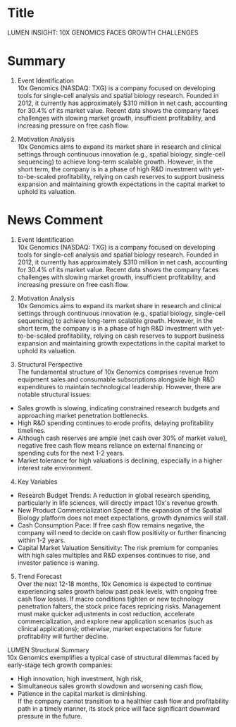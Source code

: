 # Title
LUMEN INSIGHT: 10X GENOMICS FACES GROWTH CHALLENGES

# Summary
1. Event Identification  
10x Genomics (NASDAQ: TXG) is a company focused on developing tools for single-cell analysis and spatial biology research. Founded in 2012, it currently has approximately $310 million in net cash, accounting for 30.4% of its market value. Recent data shows the company faces challenges with slowing market growth, insufficient profitability, and increasing pressure on free cash flow.

2. Motivation Analysis  
10x Genomics aims to expand its market share in research and clinical settings through continuous innovation (e.g., spatial biology, single-cell sequencing) to achieve long-term scalable growth. However, in the short term, the company is in a phase of high R&D investment with yet-to-be-scaled profitability, relying on cash reserves to support business expansion and maintaining growth expectations in the capital market to uphold its valuation.

# News Comment
1. Event Identification  
10x Genomics (NASDAQ: TXG) is a company focused on developing tools for single-cell analysis and spatial biology research. Founded in 2012, it currently has approximately $310 million in net cash, accounting for 30.4% of its market value. Recent data shows the company faces challenges with slowing market growth, insufficient profitability, and increasing pressure on free cash flow.

2. Motivation Analysis  
10x Genomics aims to expand its market share in research and clinical settings through continuous innovation (e.g., spatial biology, single-cell sequencing) to achieve long-term scalable growth. However, in the short term, the company is in a phase of high R&D investment with yet-to-be-scaled profitability, relying on cash reserves to support business expansion and maintaining growth expectations in the capital market to uphold its valuation.

3. Structural Perspective  
The fundamental structure of 10x Genomics comprises revenue from equipment sales and consumable subscriptions alongside high R&D expenditures to maintain technological leadership. However, there are notable structural issues:

- Sales growth is slowing, indicating constrained research budgets and approaching market penetration bottlenecks.
- High R&D spending continues to erode profits, delaying profitability timelines.
- Although cash reserves are ample (net cash over 30% of market value), negative free cash flow means reliance on external financing or spending cuts for the next 1-2 years.
- Market tolerance for high valuations is declining, especially in a higher interest rate environment.

4. Key Variables  
- Research Budget Trends: A reduction in global research spending, particularly in life sciences, will directly impact 10x's revenue growth.
- New Product Commercialization Speed: If the expansion of the Spatial Biology platform does not meet expectations, growth dynamics will stall.
- Cash Consumption Pace: If free cash flow remains negative, the company will need to decide on cash flow positivity or further financing within 1-2 years.
- Capital Market Valuation Sensitivity: The risk premium for companies with high sales multiples and R&D expenses continues to rise, and investor patience is waning.

5. Trend Forecast  
Over the next 12-18 months, 10x Genomics is expected to continue experiencing sales growth below past peak levels, with ongoing free cash flow losses. If macro conditions tighten or new technology penetration falters, the stock price faces repricing risks. Management must make quicker adjustments in cost reduction, accelerate commercialization, and explore new application scenarios (such as clinical applications); otherwise, market expectations for future profitability will further decline.

LUMEN Structural Summary  
10x Genomics exemplifies a typical case of structural dilemmas faced by early-stage tech growth companies:  
- High innovation, high investment, high risk,  
- Simultaneous sales growth slowdown and worsening cash flow,  
- Patience in the capital market is diminishing.  
If the company cannot transition to a healthier cash flow and profitability path in a timely manner, its stock price will face significant downward pressure in the future.

